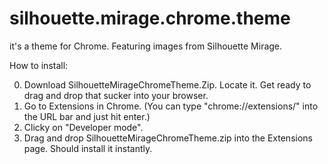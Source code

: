 # silhouette.mirage.chrome.theme
it's a theme for Chrome. Featuring images from Silhouette Mirage.

How to install:

0. Download SilhouetteMirageChromeTheme.Zip. Locate it. Get ready to drag and drop that sucker into your browser.
1. Go to Extensions in Chrome. (You can type "chrome://extensions/" into the URL bar and just hit enter.)
2. Clicky on "Developer mode".
3. Drag and drop SilhouetteMirageChromeTheme.zip into the Extensions page. Should install it instantly.
